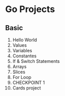 # Go Projects

## Basic

1. Hello World
2. Values
3. Variables
4. Constantes
5. If & Switch Statements
6. Arrays
7. Slices
8. For Loop
9. CHECKPOINT 1
10. Cards project
